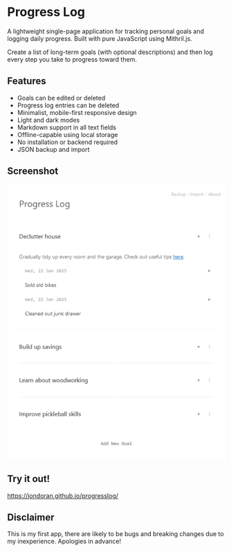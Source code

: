 # Progress Log

A lightweight single-page application for tracking personal goals and logging daily progress. Built with pure JavaScript using Mithril.js.

Create a list of long-term goals (with optional descriptions) and then log every step you take to progress toward them.

## Features

- Goals can be edited or deleted
- Progress log entries can be deleted
- Minimalist, mobile-first responsive design
- Light and dark modes
- Markdown support in all text fields
- Offline-capable using local storage
- No installation or backend required
- JSON backup and import

## Screenshot

![Screenshot of Progress Log web app](screenshot.png)

## Try it out!

https://jondoran.github.io/progresslog/

## Disclaimer

This is my first app, there are likely to be bugs and breaking changes due to my inexperience. Apologies in advance!

